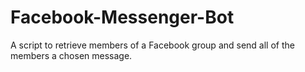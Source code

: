 # Facebook-Messenger-Bot
A script to retrieve members of a Facebook group and send all of the members a chosen message.
